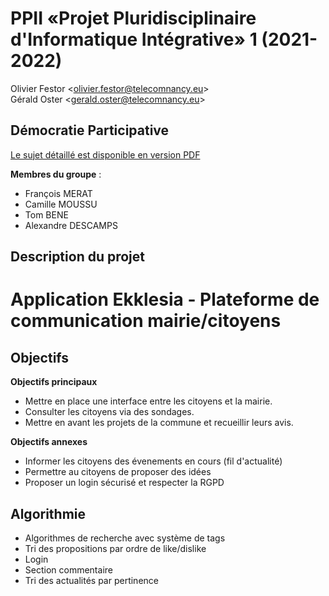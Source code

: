 # PPII «Projet Pluridisciplinaire d'Informatique Intégrative» 1 (2021-2022)

Olivier Festor <<olivier.festor@telecomnancy.eu>>  
Gérald Oster <<gerald.oster@telecomnancy.eu>>  


## Démocratie Participative

[Le sujet détaillé est disponible en version PDF](./Projet_2021_DP.pdf)

**Membres du groupe** :
- François MERAT
- Camille MOUSSU
- Tom BENE
- Alexandre DESCAMPS

## Description du projet

# Application Ekklesia - Plateforme de communication mairie/citoyens

## Objectifs

**Objectifs principaux**

- Mettre en place une interface entre les citoyens et la mairie.
- Consulter les citoyens via des sondages.
- Mettre en avant les projets de la commune et recueillir leurs avis.

**Objectifs annexes**

- Informer les citoyens des évenements en cours (fil d'actualité)
- Permettre au citoyens de proposer des idées
- Proposer un login sécurisé et respecter la RGPD

## Algorithmie

- Algorithmes de recherche avec système de tags
- Tri des propositions par ordre de like/dislike
- Login
- Section commentaire
- Tri des actualités par pertinence
